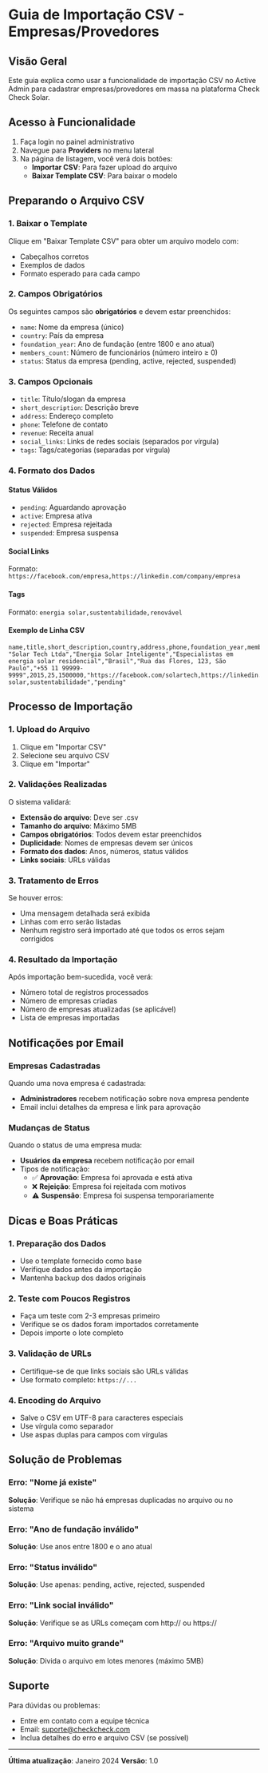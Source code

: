 # Guia de Importação CSV - Empresas/Provedores

## Visão Geral

Este guia explica como usar a funcionalidade de importação CSV no Active Admin para cadastrar empresas/provedores em massa na plataforma Check Check Solar.

## Acesso à Funcionalidade

1. Faça login no painel administrativo
2. Navegue para **Providers** no menu lateral
3. Na página de listagem, você verá dois botões:
   - **Importar CSV**: Para fazer upload do arquivo
   - **Baixar Template CSV**: Para baixar o modelo

## Preparando o Arquivo CSV

### 1. Baixar o Template

Clique em "Baixar Template CSV" para obter um arquivo modelo com:
- Cabeçalhos corretos
- Exemplos de dados
- Formato esperado para cada campo

### 2. Campos Obrigatórios

Os seguintes campos são **obrigatórios** e devem estar preenchidos:

- `name`: Nome da empresa (único)
- `country`: País da empresa
- `foundation_year`: Ano de fundação (entre 1800 e ano atual)
- `members_count`: Número de funcionários (número inteiro ≥ 0)
- `status`: Status da empresa (pending, active, rejected, suspended)

### 3. Campos Opcionais

- `title`: Título/slogan da empresa
- `short_description`: Descrição breve
- `address`: Endereço completo
- `phone`: Telefone de contato
- `revenue`: Receita anual
- `social_links`: Links de redes sociais (separados por vírgula)
- `tags`: Tags/categorias (separadas por vírgula)

### 4. Formato dos Dados

#### Status Válidos
- `pending`: Aguardando aprovação
- `active`: Empresa ativa
- `rejected`: Empresa rejeitada
- `suspended`: Empresa suspensa

#### Social Links
Formato: `https://facebook.com/empresa,https://linkedin.com/company/empresa`

#### Tags
Formato: `energia solar,sustentabilidade,renovável`

#### Exemplo de Linha CSV
```csv
name,title,short_description,country,address,phone,foundation_year,members_count,revenue,social_links,tags,status
"Solar Tech Ltda","Energia Solar Inteligente","Especialistas em energia solar residencial","Brasil","Rua das Flores, 123, São Paulo","+55 11 99999-9999",2015,25,1500000,"https://facebook.com/solartech,https://linkedin.com/company/solartech","energia solar,sustentabilidade","pending"
```

## Processo de Importação

### 1. Upload do Arquivo

1. Clique em "Importar CSV"
2. Selecione seu arquivo CSV
3. Clique em "Importar"

### 2. Validações Realizadas

O sistema validará:
- **Extensão do arquivo**: Deve ser .csv
- **Tamanho do arquivo**: Máximo 5MB
- **Campos obrigatórios**: Todos devem estar preenchidos
- **Duplicidade**: Nomes de empresas devem ser únicos
- **Formato dos dados**: Anos, números, status válidos
- **Links sociais**: URLs válidas

### 3. Tratamento de Erros

Se houver erros:
- Uma mensagem detalhada será exibida
- Linhas com erro serão listadas
- Nenhum registro será importado até que todos os erros sejam corrigidos

### 4. Resultado da Importação

Após importação bem-sucedida, você verá:
- Número total de registros processados
- Número de empresas criadas
- Número de empresas atualizadas (se aplicável)
- Lista de empresas importadas

## Notificações por Email

### Empresas Cadastradas
Quando uma nova empresa é cadastrada:
- **Administradores** recebem notificação sobre nova empresa pendente
- Email inclui detalhes da empresa e link para aprovação

### Mudanças de Status
Quando o status de uma empresa muda:
- **Usuários da empresa** recebem notificação por email
- Tipos de notificação:
  - ✅ **Aprovação**: Empresa foi aprovada e está ativa
  - ❌ **Rejeição**: Empresa foi rejeitada com motivos
  - ⚠️ **Suspensão**: Empresa foi suspensa temporariamente

## Dicas e Boas Práticas

### 1. Preparação dos Dados
- Use o template fornecido como base
- Verifique dados antes da importação
- Mantenha backup dos dados originais

### 2. Teste com Poucos Registros
- Faça um teste com 2-3 empresas primeiro
- Verifique se os dados foram importados corretamente
- Depois importe o lote completo

### 3. Validação de URLs
- Certifique-se de que links sociais são URLs válidas
- Use formato completo: `https://...`

### 4. Encoding do Arquivo
- Salve o CSV em UTF-8 para caracteres especiais
- Use vírgula como separador
- Use aspas duplas para campos com vírgulas

## Solução de Problemas

### Erro: "Nome já existe"
**Solução**: Verifique se não há empresas duplicadas no arquivo ou no sistema

### Erro: "Ano de fundação inválido"
**Solução**: Use anos entre 1800 e o ano atual

### Erro: "Status inválido"
**Solução**: Use apenas: pending, active, rejected, suspended

### Erro: "Link social inválido"
**Solução**: Verifique se as URLs começam com http:// ou https://

### Erro: "Arquivo muito grande"
**Solução**: Divida o arquivo em lotes menores (máximo 5MB)

## Suporte

Para dúvidas ou problemas:
- Entre em contato com a equipe técnica
- Email: suporte@checkcheck.com
- Inclua detalhes do erro e arquivo CSV (se possível)

---

**Última atualização**: Janeiro 2024
**Versão**: 1.0
